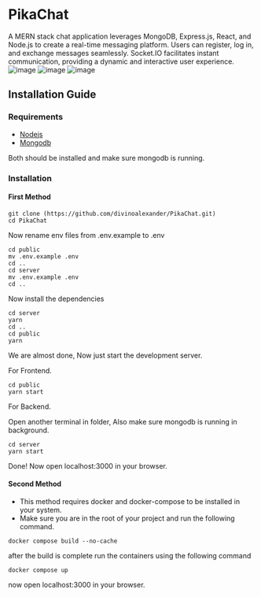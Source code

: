 # PikaChat
 A MERN stack chat application leverages MongoDB, Express.js, React, and Node.js to create a real-time messaging platform. Users can register, log in, and exchange messages seamlessly. Socket.IO facilitates instant communication, providing a dynamic and interactive user experience.
![image](https://github.com/divinoalexander/PikaChat/assets/98259356/131c4cf3-71a0-4bfc-a9e4-1a7119133128)
![image](https://github.com/divinoalexander/PikaChat/assets/98259356/3c613553-3047-40c0-86bb-aca2d2acab0b)
![image](https://github.com/divinoalexander/PikaChat/assets/98259356/1d4f06d8-f63b-4fc0-a768-f7a79f9b5139)


## Installation Guide

### Requirements
- [Nodejs](https://nodejs.org/en/download)
- [Mongodb](https://www.mongodb.com/docs/manual/administration/install-community/)

Both should be installed and make sure mongodb is running.
### Installation

#### First Method
```shell
git clone (https://github.com/divinoalexander/PikaChat.git)
cd PikaChat
```
Now rename env files from .env.example to .env
```shell
cd public
mv .env.example .env
cd ..
cd server
mv .env.example .env
cd ..
```

Now install the dependencies
```shell
cd server
yarn
cd ..
cd public
yarn
```
We are almost done, Now just start the development server.

For Frontend.
```shell
cd public
yarn start
```
For Backend.

Open another terminal in folder, Also make sure mongodb is running in background.
```shell
cd server
yarn start
```
Done! Now open localhost:3000 in your browser.

#### Second Method
- This method requires docker and docker-compose to be installed in your system.
- Make sure you are in the root of your project and run the following command.

```shell
docker compose build --no-cache
```
after the build is complete run the containers using the following command
```shell
docker compose up
```
now open localhost:3000 in your browser.
